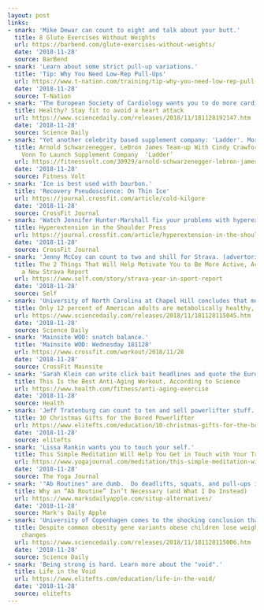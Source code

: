 ```yaml
---
layout: post
links:
- snark: 'Mike Dewar can count to eight and talk about your butt.'
  title: 8 Glute Exercises Without Weights
  url: https://barbend.com/glute-exercises-without-weights/
  date: '2018-11-28'
  source: BarBend
- snark: 'Learn about some strict pull-up variations.'
  title: 'Tip: Why You Need Low-Rep Pull-Ups'
  url: https://www.t-nation.com/training/tip-why-you-need-low-rep-pull-ups
  date: '2018-11-28'
  source: T-Nation
- snark: 'The European Society of Cardiology wants you to do more cardio. Yeah, more  burpees!'
  title: Healthy? Stay fit to avoid a heart attack
  url: https://www.sciencedaily.com/releases/2018/11/181128192147.htm
  date: '2018-11-28'
  source: Science Daily
- snark: "Yet another celebrity based supplement company: 'Ladder'. More snake oil for sale."
  title: Arnold Schwarzenegger, LeBron James Team-up With Cindy Crawford & Lindsey
    Vonn To Launch Supplement Company  ‘Ladder’
  url: https://fitnessvolt.com/30929/arnold-schwarzenegger-lebron-james-to-launch-supplement-company-ladder/
  date: '2018-11-28'
  source: Fitness Volt
- snark: 'Ice is best used with bourbon.'
  title: 'Recovery Pseudoscience: On Thin Ice'
  url: https://journal.crossfit.com/article/cold-kilgore
  date: '2018-11-28'
  source: CrossFit Journal
- snark: 'Watch Jennifer Hunter-Marshall fix your problems with hyperextension in the shoulder press.'
  title: Hyperextension in the Shoulder Press
  url: https://journal.crossfit.com/article/hyperextension-in-the-shoulder-press
  date: '2018-11-28'
  source: CrossFit Journal
- snark: 'Jenny McCoy can count to two and shill for Strava. (advertorial)'
  title: The 2 Things That Will Help Motivate You to Be More Active, According to
    a New Strava Report
  url: https://www.self.com/story/strava-year-in-sport-report
  date: '2018-11-28'
  source: Self
- snark: 'University of North Carolina at Chapel Hill concludes that most Americans unhealthy. Shocking!'
  title: Only 12 percent of American adults are metabolically healthy, study finds
  url: https://www.sciencedaily.com/releases/2018/11/181128115045.htm
  date: '2018-11-28'
  source: Science Daily
- snark: 'Mainsite WOD: snatch balance.'
  title: 'Mainsite WOD: Wednesday 181128'
  url: https://www.crossfit.com/workout/2018/11/28
  date: '2018-11-28'
  source: CrossFit Mainsite
- snark: 'Sarah Klein can write click bait headlines and quote the European Heart Journal. (HIIT is good for you).'
  title: This Is the Best Anti-Aging Workout, According to Science
  url: https://www.health.com/fitness/anti-aging-exercise
  date: '2018-11-28'
  source: Health
- snark: 'Jeff Tratenburg can count to ten and sell powerlifter stuff. (advertorial)'
  title: 10 Christmas Gifts for the Bored Powerlifter
  url: https://www.elitefts.com/education/10-christmas-gifts-for-the-bored-powerlifter/
  date: '2018-11-28'
  source: elitefts
- snark: 'Lissa Rankin wants you to touch your self.'
  title: This Simple Meditation Will Help You Get in Touch with Your True Self
  url: https://www.yogajournal.com/meditation/this-simple-meditation-will-help-you-get-in-touch-with-your-true-self
  date: '2018-11-28'
  source: The Yoga Journal
- snark: '"Ab Routines" are dumb.  Do deadlifts, squats, and pull-ups instead.'
  title: Why an “Ab Routine” Isn’t Necessary (and What I Do Instead)
  url: https://www.marksdailyapple.com/situp-alternatives/
  date: '2018-11-28'
  source: Mark's Daily Apple
- snark: 'University of Copenhagen comes to the shocking conclusion that modifying your diet and exercise levels can help you lose weight. Science!'
  title: Despite common obesity gene variants obese children lose weight after lifestyle
    changes
  url: https://www.sciencedaily.com/releases/2018/11/181128115006.htm
  date: '2018-11-28'
  source: Science Daily
- snark: 'Being strong is hard. Learn more about the "void".'
  title: Life in the Void
  url: https://www.elitefts.com/education/life-in-the-void/
  date: '2018-11-28'
  source: elitefts
---
```

